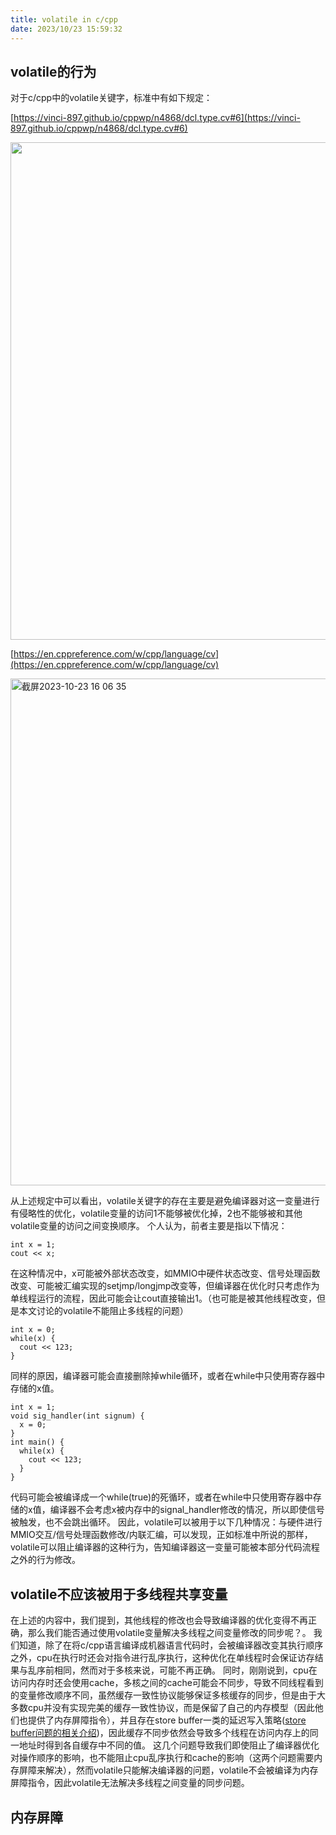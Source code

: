 ```yaml
---
title: volatile in c/cpp
date: 2023/10/23 15:59:32
---
```

## volatile的行为
对于c/cpp中的volatile关键字，标准中有如下规定：

[https://vinci-897.github.io/cppwp/n4868/dcl.type.cv#6](https://vinci-897.github.io/cppwp/n4868/dcl.type.cv#6)

<img width="796" src="https://github.com/vinci-897/vinci-897.github.io/assets/55838224/feb09c42-919e-44dc-a288-b4d7faa4ef7b">

<!--more-->

[https://en.cppreference.com/w/cpp/language/cv](https://en.cppreference.com/w/cpp/language/cv)

<img width="811" alt="截屏2023-10-23 16 06 35" src="https://github.com/vinci-897/vinci-897.github.io/assets/55838224/ceb6a64c-e608-4b88-afd3-f91824a5d225">

从上述规定中可以看出，volatile关键字的存在主要是避免编译器对这一变量进行有侵略性的优化，volatile变量的访问1不能够被优化掉，2也不能够被和其他volatile变量的访问之间变换顺序。
个人认为，前者主要是指以下情况：
```
int x = 1;
cout << x;
```
在这种情况中，x可能被外部状态改变，如MMIO中硬件状态改变、信号处理函数改变、可能被汇编实现的setjmp/longjmp改变等，但编译器在优化时只考虑作为单线程运行的流程，因此可能会让cout直接输出1。（也可能是被其他线程改变，但是本文讨论的volatile不能阻止多线程的问题）
```
int x = 0;
while(x) {
  cout << 123;
}
```
同样的原因，编译器可能会直接删除掉while循环，或者在while中只使用寄存器中存储的x值。
```
int x = 1;
void sig_handler(int signum) {
  x = 0;
}
int main() {
  while(x) {
    cout << 123;
  }
}
```
代码可能会被编译成一个while(true)的死循环，或者在while中只使用寄存器中存储的x值，编译器不会考虑x被内存中的signal_handler修改的情况，所以即使信号被触发，也不会跳出循环。
因此，volatile可以被用于以下几种情况：与硬件进行MMIO交互/信号处理函数修改/内联汇编，可以发现，正如标准中所说的那样，volatile可以阻止编译器的这种行为，告知编译器这一变量可能被本部分代码流程之外的行为修改。
## volatile不应该被用于多线程共享变量
在上述的内容中，我们提到，其他线程的修改也会导致编译器的优化变得不再正确，那么我们能否通过使用volatile变量解决多线程之间变量修改的同步呢？。
我们知道，除了在将c/cpp语言编译成机器语言代码时，会被编译器改变其执行顺序之外，cpu在执行时还会对指令进行乱序执行，这种优化在单线程时会保证访存结果与乱序前相同，然而对于多核来说，可能不再正确。
同时，刚刚说到，cpu在访问内存时还会使用cache，多核之间的cache可能会不同步，导致不同线程看到的变量修改顺序不同，虽然缓存一致性协议能够保证多核缓存的同步，但是由于大多数cpu并没有实现完美的缓存一致性协议，而是保留了自己的内存模型（因此他们也提供了内存屏障指令），并且存在store buffer一类的延迟写入策略([store buffer问题的相关介绍](https://zhuanlan.zhihu.com/p/546562532))，因此缓存不同步依然会导致多个线程在访问内存上的同一地址时得到各自缓存中不同的值。
这几个问题导致我们即使阻止了编译器优化对操作顺序的影响，也不能阻止cpu乱序执行和cache的影响（这两个问题需要内存屏障来解决），然而volatile只能解决编译器的问题，volatile不会被编译为内存屏障指令，因此volatile无法解决多线程之间变量的同步问题。
## 内存屏障


